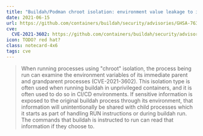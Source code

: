 ```yaml
---
title: "Buildah/Podman chroot isolation: environment value leakage to intermediate processes"
date: 2021-06-15
url: https://github.com/containers/buildah/security/advisories/GHSA-7638-r9r3-rmjj
cve:
  CVE-2021-3602: https://github.com/containers/buildah/security/advisories/GHSA-7638-r9r3-rmjj
icon: TODO? red hat?
class: notecard-4x6
tags: cve
---
```


> When running processes using "chroot" isolation, the process being run can examine the environment variables of its immediate parent and grandparent processes (CVE-2021-3602). This isolation type is often used when running buildah in unprivileged containers, and it is often used to do so in CI/CD environments. If sensitive information is exposed to the original buildah process through its environment, that information will unintentionally be shared with child processes which it starts as part of handling RUN instructions or during buildah run. The commands that buildah is instructed to run can read that information if they choose to.
